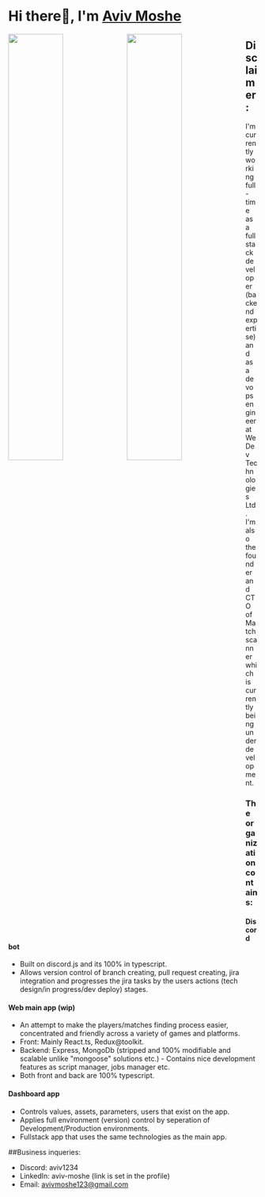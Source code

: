 # Hi there👋, I'm [Aviv Moshe](https://www.linkedin.com/in/aviv-moshe/)

<img align="left" width="47%" src="https://github-readme-stats.vercel.app/api?username=avivmoshe11&show_icons=true&theme=radical"/>

<img align="left" width="47%" src="https://github-readme-stats.vercel.app/api/top-langs/?username=avivmoshe11&layout=compact"/>

## Disclaimer: 
I'm currently working full-time as a fullstack developer (backend expertise) and as a devops engineer at WeDev Technologies Ltd.
I'm also the founder and CTO of Matchscanner which is currently being under development.

### The organization contains:

#### Discord bot
- Built on discord.js and its 100% in typescript.
- Allows version control of branch creating, pull request creating, jira integration and progresses the jira tasks by the users actions (tech design/in progress/dev deploy) stages.

#### Web main app (wip)
- An attempt to make the players/matches finding process easier, concentrated and friendly across a variety of games and platforms.
- Front: Mainly React.ts, Redux@toolkit.
- Backend: Express, MongoDb (stripped and 100% modifiable and scalable unlike "mongoose" solutions etc.) - Contains nice development features as script manager, jobs manager etc.
- Both front and back are 100% typescript.

#### Dashboard app
- Controls values, assets, parameters, users that exist on the app.
- Applies full environment (version) control by seperation of Development/Production environments.
- Fullstack app that uses the same technologies as the main app.

##Business inqueries:

- Discord: aviv1234
- LinkedIn: aviv-moshe (link is set in the profile)
- Email: avivmoshe123@gmail.com


<!--
**avivmoshe11/avivmoshe11** is a ✨ _special_ ✨ repository because its `README.md` (this file) appears on your GitHub profile.


Here are some ideas to get you started:

- 🔭 I’m currently working on ...
- 🌱 I’m currently learning ...
- 👯 I’m looking to collaborate on ...
- 🤔 I’m looking for help with ...
- 💬 Ask me about ...
- 📫 How to reach me: ...
- 😄 Pronouns: ...
- ⚡ Fun fact: ...
-->

